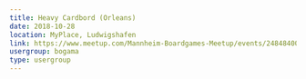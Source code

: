 ```yaml
---
title: Heavy Cardbord (Orleans)
date: 2018-10-28
location: MyPlace, Ludwigshafen
link: https://www.meetup.com/Mannheim-Boardgames-Meetup/events/248484007/
usergroup: bogama
type: usergroup
---
```

